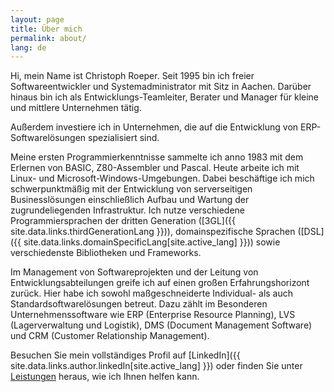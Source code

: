 ```yaml
---
layout: page
title: Über mich
permalink: about/
lang: de
---
```


Hi, mein Name ist Christoph Roeper. Seit 1995 bin ich freier Softwareentwickler und Systemadministrator mit Sitz in Aachen. Darüber hinaus bin ich als Entwicklungs-Teamleiter, Berater und Manager für kleine und mittlere Unternehmen tätig.

Außerdem investiere ich in Unternehmen, die auf die Entwicklung von ERP-Softwarelösungen spezialisiert sind.

Meine ersten Programmierkenntnisse sammelte ich anno 1983 mit dem Erlernen von BASIC, Z80-Assembler und Pascal. Heute arbeite ich mit Linux- und Microsoft-Windows-Umgebungen. Dabei beschäftige ich mich schwerpunktmäßig mit der Entwicklung von serverseitigen Businesslösungen einschließlich Aufbau und Wartung der zugrundeliegenden Infrastruktur. Ich nutze verschiedene Programmiersprachen der dritten Generation ([3GL]({{ site.data.links.thirdGenerationLang }})), domainspezifische Sprachen ([DSL]({{ site.data.links.domainSpecificLang[site.active_lang] }})) sowie verschiedenste Bibliotheken und Frameworks.

Im Management von Softwareprojekten und der Leitung von Entwicklungsabteilungen greife ich auf einen großen Erfahrungshorizont zurück. Hier habe ich sowohl maßgeschneiderte Individual- als auch Standardsoftwarelösungen betreut. Dazu zählt im Besonderen Unternehmenssoftware wie ERP (Enterprise Resource Planning), LVS (Lagerverwaltung und Logistik), DMS (Document Management Software) und CRM (Customer Relationship Management).

Besuchen Sie mein vollständiges Profil auf [LinkedIn]({{ site.data.links.author.linkedIn[site.active_lang] }}) oder finden Sie unter [Leistungen](/de/services) heraus, wie ich Ihnen helfen kann.
